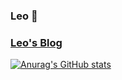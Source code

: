 ### Leo 👋
### [Leo's Blog](https://blog-leoyoung-code.vercel.app)


[![Anurag's GitHub stats](https://github-readme-stats.vercel.app/api?username=LeoYoung-code)](https://github.com/anuraghazra/github-readme-stats)


<!--
**LeoYoung-code/LeoYoung-code** is a ✨ _special_ ✨ repository because its `README.md` (this file) appears on your GitHub profile.

Here are some ideas to get you started:

- 🔭 I’m currently working on ...
- 🌱 I’m currently learning ...
- 👯 I’m looking to collaborate on ...
- 🤔 I’m looking for help with ...
- 💬 Ask me about ...
- 📫 How to reach me: ...
- 😄 Pronouns: ...
- ⚡ Fun fact: ...
-->
